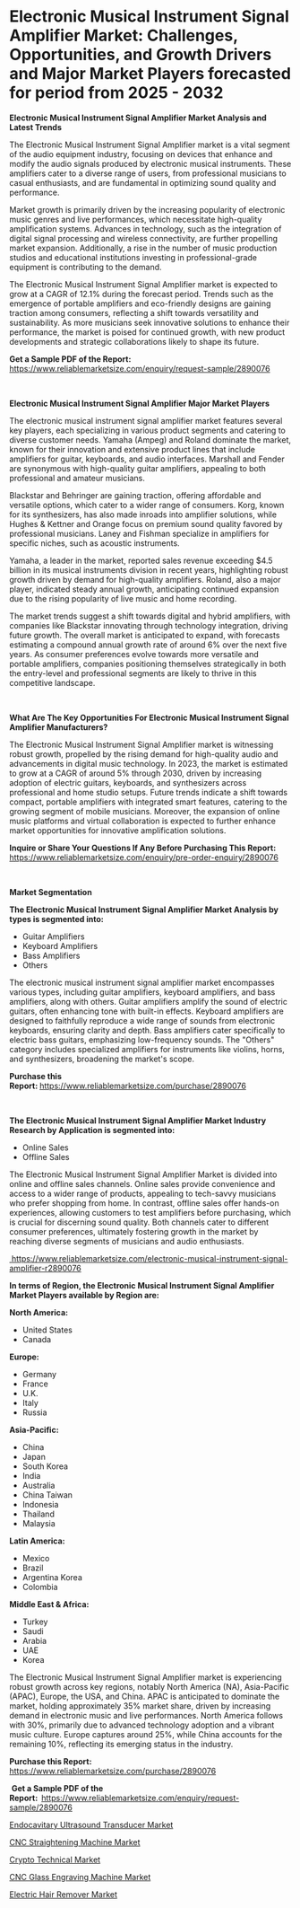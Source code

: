 <p><h1>Electronic Musical Instrument Signal Amplifier Market: Challenges, Opportunities, and Growth Drivers and Major Market Players forecasted for period from 2025 - 2032</h1></p><p><strong>Electronic Musical Instrument Signal Amplifier Market Analysis and Latest Trends</strong></p>
<p><p>The Electronic Musical Instrument Signal Amplifier market is a vital segment of the audio equipment industry, focusing on devices that enhance and modify the audio signals produced by electronic musical instruments. These amplifiers cater to a diverse range of users, from professional musicians to casual enthusiasts, and are fundamental in optimizing sound quality and performance. </p><p>Market growth is primarily driven by the increasing popularity of electronic music genres and live performances, which necessitate high-quality amplification systems. Advances in technology, such as the integration of digital signal processing and wireless connectivity, are further propelling market expansion. Additionally, a rise in the number of music production studios and educational institutions investing in professional-grade equipment is contributing to the demand.</p><p>The Electronic Musical Instrument Signal Amplifier market is expected to grow at a CAGR of 12.1% during the forecast period. Trends such as the emergence of portable amplifiers and eco-friendly designs are gaining traction among consumers, reflecting a shift towards versatility and sustainability. As more musicians seek innovative solutions to enhance their performance, the market is poised for continued growth, with new product developments and strategic collaborations likely to shape its future.</p></p>
<p><strong>Get a Sample PDF of the Report:&nbsp;</strong> <a href="https://www.reliablemarketsize.com/enquiry/request-sample/2890076?utm_campaign=1901&utm_medium=2&utm_source=Github&utm_content=ia&utm_term=14032025&utm_id=electronic-musical-instrument-signal-amplifier">https://www.reliablemarketsize.com/enquiry/request-sample/2890076</a></p>
<p>&nbsp;</p>
<p><strong>Electronic Musical Instrument Signal Amplifier Major Market Players</strong></p>
<p><p>The electronic musical instrument signal amplifier market features several key players, each specializing in various product segments and catering to diverse customer needs. Yamaha (Ampeg) and Roland dominate the market, known for their innovation and extensive product lines that include amplifiers for guitar, keyboards, and audio interfaces. Marshall and Fender are synonymous with high-quality guitar amplifiers, appealing to both professional and amateur musicians.</p><p>Blackstar and Behringer are gaining traction, offering affordable and versatile options, which cater to a wider range of consumers. Korg, known for its synthesizers, has also made inroads into amplifier solutions, while Hughes & Kettner and Orange focus on premium sound quality favored by professional musicians. Laney and Fishman specialize in amplifiers for specific niches, such as acoustic instruments.</p><p>Yamaha, a leader in the market, reported sales revenue exceeding $4.5 billion in its musical instruments division in recent years, highlighting robust growth driven by demand for high-quality amplifiers. Roland, also a major player, indicated steady annual growth, anticipating continued expansion due to the rising popularity of live music and home recording.</p><p>The market trends suggest a shift towards digital and hybrid amplifiers, with companies like Blackstar innovating through technology integration, driving future growth. The overall market is anticipated to expand, with forecasts estimating a compound annual growth rate of around 6% over the next five years. As consumer preferences evolve towards more versatile and portable amplifiers, companies positioning themselves strategically in both the entry-level and professional segments are likely to thrive in this competitive landscape.</p></p>
<p>&nbsp;</p>
<p><strong>What Are The Key Opportunities For Electronic Musical Instrument Signal Amplifier Manufacturers?</strong></p>
<p><p>The Electronic Musical Instrument Signal Amplifier market is witnessing robust growth, propelled by the rising demand for high-quality audio and advancements in digital music technology. In 2023, the market is estimated to grow at a CAGR of around 5% through 2030, driven by increasing adoption of electric guitars, keyboards, and synthesizers across professional and home studio setups. Future trends indicate a shift towards compact, portable amplifiers with integrated smart features, catering to the growing segment of mobile musicians. Moreover, the expansion of online music platforms and virtual collaboration is expected to further enhance market opportunities for innovative amplification solutions.</p></p>
<p><strong>Inquire or Share Your Questions If Any Before Purchasing This Report:</strong> <a href="https://www.reliablemarketsize.com/enquiry/pre-order-enquiry/2890076?utm_campaign=1901&utm_medium=2&utm_source=Github&utm_content=ia&utm_term=14032025&utm_id=electronic-musical-instrument-signal-amplifier">https://www.reliablemarketsize.com/enquiry/pre-order-enquiry/2890076</a></p>
<p>&nbsp;</p>
<p><strong>Market Segmentation</strong></p>
<p><strong>The Electronic Musical Instrument Signal Amplifier Market Analysis by types is segmented into:</strong></p>
<p><ul><li>Guitar Amplifiers</li><li>Keyboard Amplifiers</li><li>Bass Amplifiers</li><li>Others</li></ul></p>
<p><p>The electronic musical instrument signal amplifier market encompasses various types, including guitar amplifiers, keyboard amplifiers, and bass amplifiers, along with others. Guitar amplifiers amplify the sound of electric guitars, often enhancing tone with built-in effects. Keyboard amplifiers are designed to faithfully reproduce a wide range of sounds from electronic keyboards, ensuring clarity and depth. Bass amplifiers cater specifically to electric bass guitars, emphasizing low-frequency sounds. The "Others" category includes specialized amplifiers for instruments like violins, horns, and synthesizers, broadening the market's scope.</p></p>
<p><strong>Purchase this Report:&nbsp;</strong><a href="https://www.reliablemarketsize.com/purchase/2890076?utm_campaign=1901&utm_medium=2&utm_source=Github&utm_content=ia&utm_term=14032025&utm_id=electronic-musical-instrument-signal-amplifier">https://www.reliablemarketsize.com/purchase/2890076</a></p>
<p>&nbsp;</p>
<p><strong>The Electronic Musical Instrument Signal Amplifier Market Industry Research by Application is segmented into:</strong></p>
<p><ul><li>Online Sales</li><li>Offline Sales</li></ul></p>
<p><p>The Electronic Musical Instrument Signal Amplifier Market is divided into online and offline sales channels. Online sales provide convenience and access to a wider range of products, appealing to tech-savvy musicians who prefer shopping from home. In contrast, offline sales offer hands-on experiences, allowing customers to test amplifiers before purchasing, which is crucial for discerning sound quality. Both channels cater to different consumer preferences, ultimately fostering growth in the market by reaching diverse segments of musicians and audio enthusiasts.</p></p>
<p><a href="https://www.reliablemarketsize.com/electronic-musical-instrument-signal-amplifier-r2890076?utm_campaign=1901&utm_medium=2&utm_source=Github&utm_content=ia&utm_term=14032025&utm_id=electronic-musical-instrument-signal-amplifier">&nbsp;https://www.reliablemarketsize.com/electronic-musical-instrument-signal-amplifier-r2890076</a></p>
<p><strong>In terms of Region, the Electronic Musical Instrument Signal Amplifier Market Players available by Region are:</strong></p>
<p>
    <p> <strong> North America: </strong>
        <ul>
            <li>United States</li>
            <li>Canada</li>
        </ul>
        </p> 
    <p> <strong> Europe: </strong>
        <ul>
            <li>Germany</li>
            <li>France</li>
            <li>U.K.</li>
            <li>Italy</li>
            <li>Russia</li>
        </ul>
        </p> 
    <p> <strong> Asia-Pacific: </strong>
        <ul>
            <li>China</li>
            <li>Japan</li>
            <li>South Korea</li>
            <li>India</li>
            <li>Australia</li>
            <li>China Taiwan</li>
            <li>Indonesia</li>
            <li>Thailand</li>
            <li>Malaysia</li>
        </ul>
        </p> 
    <p> <strong> Latin America: </strong>
        <ul>
            <li>Mexico</li>
            <li>Brazil</li>
            <li>Argentina Korea</li>
            <li>Colombia</li>
        </ul>
        </p> 
    <p> <strong> Middle East & Africa: </strong>
        <ul>
            <li>Turkey</li>
            <li>Saudi</li>
            <li>Arabia</li>
            <li>UAE</li>
            <li>Korea</li>
        </ul>
    </p>
    </p>
<p><p>The Electronic Musical Instrument Signal Amplifier market is experiencing robust growth across key regions, notably North America (NA), Asia-Pacific (APAC), Europe, the USA, and China. APAC is anticipated to dominate the market, holding approximately 35% market share, driven by increasing demand in electronic music and live performances. North America follows with 30%, primarily due to advanced technology adoption and a vibrant music culture. Europe captures around 25%, while China accounts for the remaining 10%, reflecting its emerging status in the industry.</p></p>
<p><strong>Purchase this Report: </strong><a href="https://www.reliablemarketsize.com/purchase/2890076?utm_campaign=1901&utm_medium=2&utm_source=Github&utm_content=ia&utm_term=14032025&utm_id=electronic-musical-instrument-signal-amplifier">https://www.reliablemarketsize.com/purchase/2890076</a></p>
<p>&nbsp;<strong>Get a Sample PDF of the Report:&nbsp;&nbsp;</strong><a href="https://www.reliablemarketsize.com/enquiry/request-sample/2890076?utm_campaign=1901&utm_medium=2&utm_source=Github&utm_content=ia&utm_term=14032025&utm_id=electronic-musical-instrument-signal-amplifier">https://www.reliablemarketsize.com/enquiry/request-sample/2890076</a></p>
<p><strong></strong></p>
<p><p><a href="https://github.com/lotoahshaiek/Market-Research-Report-List-1/blob/main/endocavitary-ultrasound-transducer-market.md?utm_campaign=1901&utm_medium=2&utm_source=Github&utm_content=ia&utm_term=14032025&utm_id=electronic-musical-instrument-signal-amplifier">Endocavitary Ultrasound Transducer Market</a></p><p><a href="https://github.com/motosyuliq/Market-Research-Report-List-1/blob/main/cnc-straightening-machine-market.md?utm_campaign=1901&utm_medium=2&utm_source=Github&utm_content=ia&utm_term=14032025&utm_id=electronic-musical-instrument-signal-amplifier">CNC Straightening Machine Market</a></p><p><a href="https://github.com/orlinvisonju/Market-Research-Report-List-1/blob/main/crypto-technical-market.md?utm_campaign=1901&utm_medium=2&utm_source=Github&utm_content=ia&utm_term=14032025&utm_id=electronic-musical-instrument-signal-amplifier">Crypto Technical Market</a></p><p><a href="https://github.com/nsmifidget3/Market-Research-Report-List-1/blob/main/cnc-glass-engraving-machine-market.md?utm_campaign=1901&utm_medium=2&utm_source=Github&utm_content=ia&utm_term=14032025&utm_id=electronic-musical-instrument-signal-amplifier">CNC Glass Engraving Machine Market</a></p><p><a href="https://github.com/wiltsdeenyuw/Market-Research-Report-List-1/blob/main/electric-hair-remover-market.md?utm_campaign=1901&utm_medium=2&utm_source=Github&utm_content=ia&utm_term=14032025&utm_id=electronic-musical-instrument-signal-amplifier">Electric Hair Remover Market</a></p></p>